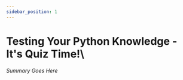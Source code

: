 ```yaml
---
sidebar_position: 1
---
```


# Testing Your Python Knowledge - It's Quiz Time!\

_Summary Goes Here_
